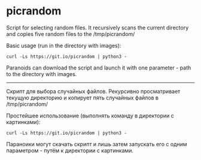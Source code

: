 # picrandom

Script for selecting random files. It recursively scans the current directory and copies five random files to the /tmp/picrandom/

Basic usage (run in the directory with images):
```
curl -Ls https://git.io/picrandom | python3 -
```
Paranoids can download the script and launch it with one parameter - path to the directory with images.
___

Скрипт для выбора случайных файлов. Рекурсивно просматривает текущую директорию и копирует пять случайных файлов в /tmp/picrandom/

Простейшее использование (выполнять команду в директории с картинками):
```
curl -Ls https://git.io/picrandom | python3 -
```
Параноики могут скачать скрипт и лишь затем запускать его с одним параметром - путём к директории с картинками.
